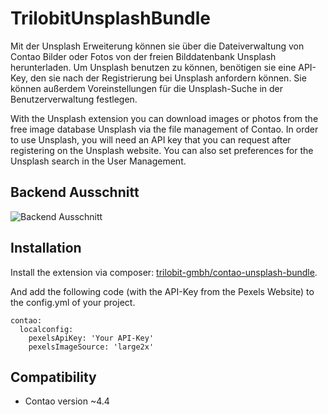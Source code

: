 TrilobitUnsplashBundle
==============================================

Mit der Unsplash Erweiterung können sie über die Dateiverwaltung von Contao Bilder oder Fotos von der freien Bilddatenbank Unsplash herunterladen. Um Unsplash benutzen zu können, benötigen sie eine API-Key, den sie nach der Registrierung bei Unsplash anfordern können. Sie können außerdem Voreinstellungen für die Unsplash-Suche in der Benutzerverwaltung festlegen.


With the Unsplash extension you can download images or photos from the free image database Unsplash via the file management of Contao. In order to use Unsplash, you will need an API key that you can request after registering on the Unsplash website. You can also set preferences for the Unsplash search in the User Management.


Backend Ausschnitt
------------

![Backend Ausschnitt](docs/images/contao-unsplash-bundle.png?raw=true "TrilobitUnsplashBundle")


Installation
------------

Install the extension via composer: [trilobit-gmbh/contao-unsplash-bundle](https://packagist.org/packages/trilobit-gmbh/contao-unsplash-bundle).

And add the following code (with the API-Key from the Pexels Website) to the config.yml of your project.

    contao:
      localconfig:
        pexelsApiKey: 'Your API-Key'
        pexelsImageSource: 'large2x'


Compatibility
-------------

- Contao version ~4.4
